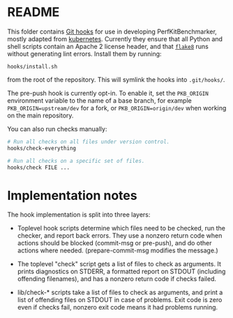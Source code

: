 # README

This folder contains [Git hooks][1] for use in developing PerfKitBenchmarker,
mostly adapted from [kubernetes][2].
Currently they ensure that all Python and shell scripts contain an Apache
2 license header, and that [`flake8`][3] runs without generating lint errors.
Install them by running:

    hooks/install.sh

from the root of the repository. This will symlink the hooks into `.git/hooks/`.

The pre-push hook is currently opt-in. To enable it, set the `PKB_ORIGIN`
environment variable to the name of a base branch, for example
`PKB_ORIGIN=upstream/dev` for a fork, or `PKB_ORIGIN=origin/dev` when
working on the main repository.

You can also run checks manually:

```bash
# Run all checks on all files under version control.
hooks/check-everything

# Run all checks on a specific set of files.
hooks/check FILE ...
```

[1]: http://git-scm.com/docs/githooks
[2]: http://github.com/GoogleCloudPlatform/kubernetes
[3]: https://pypi.python.org/pypi/flake8


# Implementation notes

The hook implementation is split into three layers:

- Toplevel hook scripts determine which files need to be checked, run the
  checker, and report back errors. They use a nonzero return code when
  actions should be blocked (commit-msg or pre-push), and do other actions
  where needed. (prepare-commit-msg modifies the message.)

- The toplevel "check" script gets a list of files to check as arguments. It
  prints diagnostics on STDERR, a formatted report on STDOUT (including
  offending filenames), and has a nonzero return code if checks failed.

- lib/check-* scripts take a list of files to check as arguments, and print
  a list of offending files on STDOUT in case of problems. Exit code is zero
  even if checks fail, nonzero exit code means it had problems running.
